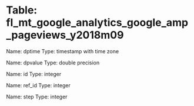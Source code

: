 Table: fl_mt_google_analytics_google_amp_pageviews_y2018m09
===========================================================

Name: dptime
Type: timestamp with time zone

Name: dpvalue
Type: double precision

Name: id
Type: integer

Name: ref_id
Type: integer

Name: step
Type: integer

